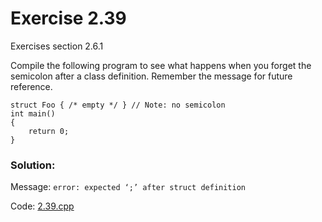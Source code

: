 # Exercise 2.39
Exercises section 2.6.1

Compile the following program to see what happens when you forget the semicolon after a class definition. Remember the message for future reference.
```
struct Foo { /* empty */ } // Note: no semicolon
int main()
{
    return 0;
}
```

### Solution:
Message: `error: expected ‘;’ after struct definition`

Code: [2.39.cpp](../../exercises/2/2.39.cpp)
